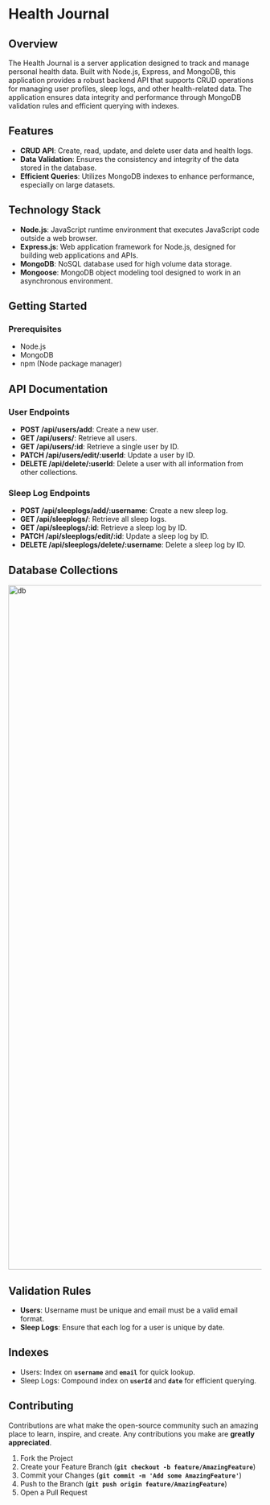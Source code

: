 # **Health Journal**

## **Overview**

The Health Journal is a server application designed to track and manage personal health data. Built with Node.js, Express, and MongoDB, this application provides a robust backend API that supports CRUD operations for managing user profiles, sleep logs, and other health-related data. The application ensures data integrity and performance through MongoDB validation rules and efficient querying with indexes.

## **Features**

- **CRUD API**: Create, read, update, and delete user data and health logs.
- **Data Validation**: Ensures the consistency and integrity of the data stored in the database.
- **Efficient Queries**: Utilizes MongoDB indexes to enhance performance, especially on large datasets.

## **Technology Stack**

- **Node.js**: JavaScript runtime environment that executes JavaScript code outside a web browser.
- **Express.js**: Web application framework for Node.js, designed for building web applications and APIs.
- **MongoDB**: NoSQL database used for high volume data storage.
- **Mongoose**: MongoDB object modeling tool designed to work in an asynchronous environment.

## **Getting Started**

### **Prerequisites**

- Node.js
- MongoDB
- npm (Node package manager)

## **API Documentation**

### **User Endpoints**

- **POST /api/users/add**: Create a new user.
- **GET /api/users/**: Retrieve all users.
- **GET /api/users/:id**: Retrieve a single user by ID.
- **PATCH /api/users/edit/:userId**: Update a user by ID.
- **DELETE /api/delete/:userId**: Delete a user with all information from other collections.

### **Sleep Log Endpoints**

- **POST /api/sleeplogs/add/:username**: Create a new sleep log.
- **GET /api/sleeplogs/**: Retrieve all sleep logs.
- **GET /api/sleeplogs/:id**: Retrieve a sleep log by ID.
- **PATCH /api/sleeplogs/edit/:id**: Update a sleep log by ID.
- **DELETE /api/sleeplogs/delete/:username**: Delete a sleep log by ID.

## **Database Collections**

<img width="1360" alt="db" src="https://github.com/Katterina71/Health-Journal/assets/161891975/ae5a916b-1dd8-4b05-88fc-de8ed3a5074f">

## **Validation Rules**

- **Users**: Username must be unique and email must be a valid email format.
- **Sleep Logs**: Ensure that each log for a user is unique by date.

## **Indexes**

- Users: Index on **`username`** and **`email`** for quick lookup.
- Sleep Logs: Compound index on **`userId`** and **`date`** for efficient querying.

## **Contributing**

Contributions are what make the open-source community such an amazing place to learn, inspire, and create. Any contributions you make are **greatly appreciated**.

1. Fork the Project
2. Create your Feature Branch (**`git checkout -b feature/AmazingFeature`**)
3. Commit your Changes (**`git commit -m 'Add some AmazingFeature'`**)
4. Push to the Branch (**`git push origin feature/AmazingFeature`**)
5. Open a Pull Request
